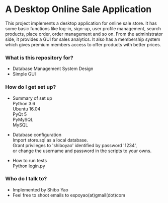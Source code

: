 # A Desktop Online Sale Application

This project implements a desktop application for online sale store. It has some basic functions like log-in, sign-up, user profile management, search products, place order, order management and so on. From the administrator side, it provides a GUI for sales analytics. It also has a membership system which gives premium members access to offer products with better prices.  

### What is this repository for? ###

* Database Management System Design 
* Simple GUI

### How do I get set up? ###

* Summary of set up \
Python 3.6 \
Ubuntu 16.04 \
PyQt 5 \
PyMySQL \
MySQL 

* Database configuration \
Import store.sql as a local database. \
Grant privileges to 'shiboyao' identified by password '1234', \
or change the username and password in the scripts to your owns. 

* How to run tests \
Python login.py 

### Who do I talk to? ###

* Implemented by Shibo Yao
* Feel free to shoot emails to espoyao(at)gmail(dot)com
